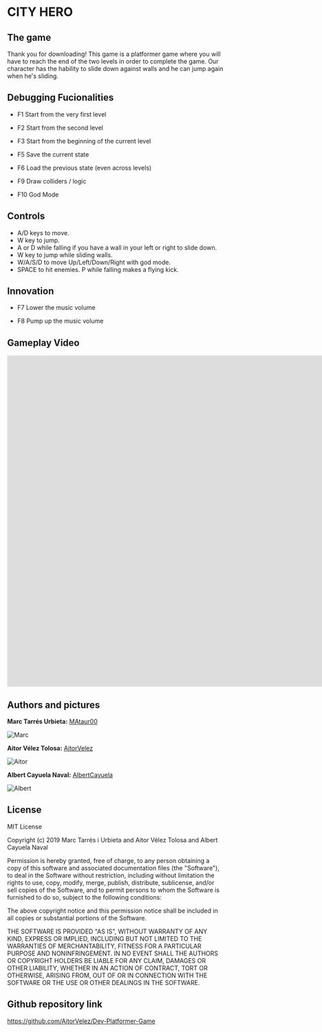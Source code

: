 ﻿# CITY HERO

## The game

Thank you for downloading!
This game is a platformer game where you will have to reach the end of the two levels in order to complete the game. Our character has the hability to slide down against walls and he can jump again when he's sliding.


## Debugging Fucionalities

* F1  Start from the very first level 

* F2  Start from the second level

* F3  Start from the beginning of the current level

* F5  Save the current state 

* F6  Load the previous state (even across levels)

* F9  Draw colliders / logic 

* F10 God Mode

## Controls

* A/D keys to move.
* W key to jump.
* A or D while falling if you have a wall in your left or right to slide down.
* W key to jump while sliding walls.
* W/A/S/D to move Up/Left/Down/Right with god mode.
* SPACE to hit enemies. P while falling makes a flying kick.

## Innovation

* F7  Lower the music volume

* F8  Pump up the music volume

## Gameplay Video

<iframe width="1903" height="768" src="https://www.youtube.com/embed/tLj-odpc2hA" frameborder="0" allow="accelerometer; autoplay; encrypted-media; gyroscope; picture-in-picture" allowfullscreen></iframe>

## Authors and pictures

**Marc Tarrés Urbieta:** [MAtaur00](https://github.com/MAtaur00)

![Marc](https://github.com/AitorVelez/Dev-Platformer-Game/blob/master/Other%20Files/Marc%20tarres.jpeg?raw=true)

**Aitor Vélez Tolosa:** [AitorVelez](https://github.com/AitorVelez)

![Aitor](https://github.com/AitorVelez/Dev-Platformer-Game/blob/master/Other%20Files/aitor.png?raw=true)

**Albert Cayuela Naval:** [AlbertCayuela](https://github.com/AlbertCayuela)

![Albert](https://github.com/AitorVelez/Dev-Platformer-Game/blob/master/Other%20Files/cayuela.jpeg?raw=true)

## License

MIT License

Copyright (c) 2019 Marc Tarrés i Urbieta and Aitor Vélez Tolosa and Albert Cayuela Naval

Permission is hereby granted, free of charge, to any person obtaining a copy
of this software and associated documentation files (the "Software"), to deal
in the Software without restriction, including without limitation the rights
to use, copy, modify, merge, publish, distribute, sublicense, and/or sell
copies of the Software, and to permit persons to whom the Software is
furnished to do so, subject to the following conditions:

The above copyright notice and this permission notice shall be included in all
copies or substantial portions of the Software.

THE SOFTWARE IS PROVIDED "AS IS", WITHOUT WARRANTY OF ANY KIND, EXPRESS OR
IMPLIED, INCLUDING BUT NOT LIMITED TO THE WARRANTIES OF MERCHANTABILITY,
FITNESS FOR A PARTICULAR PURPOSE AND NONINFRINGEMENT. IN NO EVENT SHALL THE
AUTHORS OR COPYRIGHT HOLDERS BE LIABLE FOR ANY CLAIM, DAMAGES OR OTHER
LIABILITY, WHETHER IN AN ACTION OF CONTRACT, TORT OR OTHERWISE, ARISING FROM,
OUT OF OR IN CONNECTION WITH THE SOFTWARE OR THE USE OR OTHER DEALINGS IN THE
SOFTWARE.

## Github repository link

https://github.com/AitorVelez/Dev-Platformer-Game
